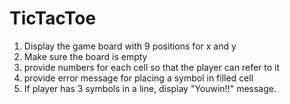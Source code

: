 # TicTacToe
1. Display the game board with 9 positions for x and y
2. Make sure the board is empty
3. provide numbers for each cell so that the player can refer to it
4. provide error message for placing a symbol in filled cell
5. If player has 3 symbols in a line, display "Youwin!!" message.

